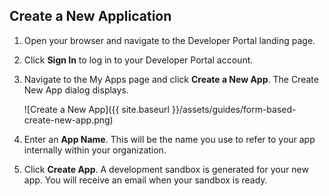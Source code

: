 ## Create a New Application

1. Open your browser and navigate to the Developer Portal landing page.
1. Click **Sign In** to log in to your Developer Portal account.
1. Navigate to the My Apps page and click **Create a New App**. The Create New App dialog displays.

    ![Create a New App]({{ site.baseurl }}/assets/guides/form-based-create-new-app.png)

1. Enter an **App Name**. This will be the name you use to refer to your app internally within your organization.
1. Click **Create App**. A development sandbox is generated for your new app. You will receive an email when your sandbox is ready.
